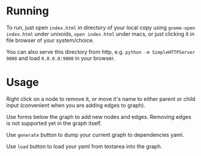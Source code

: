 # Running
To run, just open `index.html` in directory of your local copy using `gnome-open index.html` under unixoids, `open index.html` under macs, or just clicking it in file browser of your system/choice.

You can also serve this directory from http, e.g. `python -m SimpleHTTPServer 9000` and load `0.0.0.0:9000` in your browser.

# Usage
Right click on a node to remove it, or move it's name to either parent or child input (convenient when you are adding edges to graph).

Use forms below the graph to add new nodes and edges. Removing edges is not supported yet in the graph itself.

Use `generate` button to dump your current graph to dependencies yaml.

Use `load` button to load your yaml from textarea into the graph.
